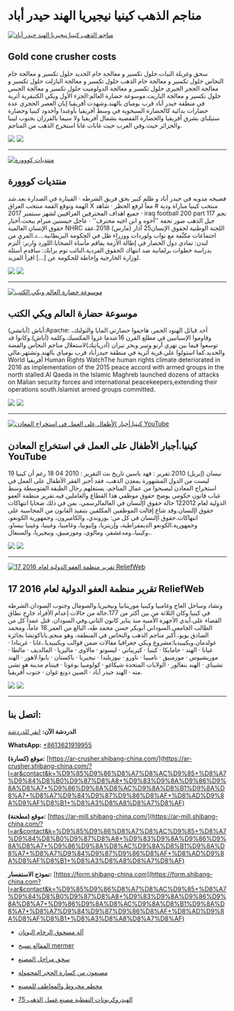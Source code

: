 # مناجم الذهب كينيا نيجيريا الهند حيدر أباد

<a href="https://swt.shibang-china.com/?l=ar&img&k=%D9%85%D9%86%D8%A7%D8%AC%D9%85+%D8%A7%D9%84%D8%B0%D9%87%D8%A8+%D9%83%D9%8A%D9%86%D9%8A%D8%A7+%D9%86%D9%8A%D8%AC%D9%8A%D8%B1%D9%8A%D8%A7+%D8%A7%D9%84%D9%87%D9%86%D8%AF+%D8%AD%D9%8A%D8%AF%D8%B1+%D8%A3%D8%A8%D8%A7%D8%AF" target="_blank">![مناجم الذهب كينيا نيجيريا الهند حيدر أباد](http://static.shibang-china.com/all-800x300/653.jpg)</a>

## Gold cone crusher costs
سحق وغربلة النبات.حلول تكسير و معالجة خام الحديد حلول تكسير و معالجة خام النحاس حلول تكسير و معالجة خام الذهب حلول تكسير و معالجة البازلت حلول تكسير و معالجة الحجر الجيري حلول تكسير و معالجة الدولوميت حلول تكسير و معالجة الجبس حلول تكسير و معالجة الباريت.موسوعة حضارة العالم:الجزء الأول ويكي الكتبقرية أثرية في منطقة حيدر أباد قرب بومباي بالهند.وشهدت أفريقيا إبان العصر الحجري عدة حضارات بدائية كالحضارة السبخوية في وسط أفريقيا بأوغندا وأخدود كينيا وحضارة ستيلباي بشرق أفريقيا والحضارة القفصية بشمال أفريقيا ولا سيما بالفرزان بجنوب ليبيا والجزائر حيث.وفي الغرب حيث غابات غانا استخرج الذهب من المناجم.


<a href="https://whatsapp.shibangsoft.com/WhatsApp.php" target="_blank" title="WhatsApp">![](http://static.shibang-china.com/icon/whatsapp.png)</a> <a href="https://swt.shibang-china.com/?l=ar&icon&k=%D9%85%D9%86%D8%A7%D8%AC%D9%85+%D8%A7%D9%84%D8%B0%D9%87%D8%A8+%D9%83%D9%8A%D9%86%D9%8A%D8%A7+%D9%86%D9%8A%D8%AC%D9%8A%D8%B1%D9%8A%D8%A7+%D8%A7%D9%84%D9%87%D9%86%D8%AF+%D8%AD%D9%8A%D8%AF%D8%B1+%D8%A3%D8%A8%D8%A7%D8%AF" target="_blank">![](http://static.shibang-china.com/icon/chat-ar.png)</a>

---

<a href="https://swt.shibang-china.com/?l=ar&img&k=%D9%85%D9%86%D8%A7%D8%AC%D9%85+%D8%A7%D9%84%D8%B0%D9%87%D8%A8+%D9%83%D9%8A%D9%86%D9%8A%D8%A7+%D9%86%D9%8A%D8%AC%D9%8A%D8%B1%D9%8A%D8%A7+%D8%A7%D9%84%D9%87%D9%86%D8%AF+%D8%AD%D9%8A%D8%AF%D8%B1+%D8%A3%D8%A8%D8%A7%D8%AF" target="_blank">![منتديات كووورة](http://static.shibang-china.com/all-800x300/577.jpg)</a>

## منتديات كووورة
فضيحه مدويه في حيدر أباد و ظلم كبير بحق فريق الشرطه &middot; القيتارة في الصدارة بعد.شد الهمة وتوقع القمة منتخب العراق X منتخب كينيا مباراة ودية # معآ لرفع الحظر &middot; شاهد جميع اهداف المحترفين العراقيين لشهر سبتمبر 2017 &middot; iraq football 200 part 117 نجم جيل الذهب صور تحفة &#39;&#39;أخوه و ابن اخيه محترف&#39;&#39; &middot; عاجل جيستين مبرام يبحث.أخبار حقوق الإنسان العالمية NHRC اللجنة الوطنية لحقوق الإنسان25 آذار (مارس) 2018.عقد اجتماعات مكثّفة مع نواب ولوردات ووزراء ظل في الحكومة البريطانية….د.المري من لندن: تمادي دول الحصار في إطالة الأزمة يفاقم مأساة الضحايا.اللورد وارنر: ألتزم بدراسة خطوات برلمانية ضد انتهاك الحقوق الفردية.النائب توم برايك: سأقدم أسئلة لوزارة الخارجية وإحاطة للحكومة عن […] اقرأ المزيد.


<a href="https://whatsapp.shibangsoft.com/WhatsApp.php" target="_blank" title="WhatsApp">![](http://static.shibang-china.com/icon/whatsapp.png)</a> <a href="https://swt.shibang-china.com/?l=ar&icon&k=%D9%85%D9%86%D8%A7%D8%AC%D9%85+%D8%A7%D9%84%D8%B0%D9%87%D8%A8+%D9%83%D9%8A%D9%86%D9%8A%D8%A7+%D9%86%D9%8A%D8%AC%D9%8A%D8%B1%D9%8A%D8%A7+%D8%A7%D9%84%D9%87%D9%86%D8%AF+%D8%AD%D9%8A%D8%AF%D8%B1+%D8%A3%D8%A8%D8%A7%D8%AF" target="_blank">![](http://static.shibang-china.com/icon/chat-ar.png)</a>

---

<a href="https://swt.shibang-china.com/?l=ar&img&k=%D9%85%D9%86%D8%A7%D8%AC%D9%85+%D8%A7%D9%84%D8%B0%D9%87%D8%A8+%D9%83%D9%8A%D9%86%D9%8A%D8%A7+%D9%86%D9%8A%D8%AC%D9%8A%D8%B1%D9%8A%D8%A7+%D8%A7%D9%84%D9%87%D9%86%D8%AF+%D8%AD%D9%8A%D8%AF%D8%B1+%D8%A3%D8%A8%D8%A7%D8%AF" target="_blank">![موسوعة حضارة العالم ويكي الكتب](http://static.shibang-china.com/all-800x300/969.jpg)</a>

## موسوعة حضارة العالم ويكي الكتب
أباش (أباتشي):Apache: أحد قبائل الهنود الحمر، هاجموا حضارتي المايا والتولتك، وقاوموا الإسبانيين في مطلع القرن 16عندما غزوا المكسيك.وكلمة (أباش).وكانوا قد توسعوا فيما بين نهري أرنو وتيبر وبحر تيران (أدرياتيك)لاستغلال مناجم النحاس والفضة والحديد.كما استولوا علي.قرية أثرية في منطقة حيدرأباد قرب بومباي بالهند.وتشتهر.مالي World أفريقيا Human Rights WatchThe human rights climate deteriorated in 2016 as implementation of the 2015 peace accord with armed groups in the north stalled.Al Qaeda in the Islamic Maghreb launched dozens of attacks on Malian security forces and international peacekeepers,extending their operations south.Islamist armed groups committed.


<a href="https://whatsapp.shibangsoft.com/WhatsApp.php" target="_blank" title="WhatsApp">![](http://static.shibang-china.com/icon/whatsapp.png)</a> <a href="https://swt.shibang-china.com/?l=ar&icon&k=%D9%85%D9%86%D8%A7%D8%AC%D9%85+%D8%A7%D9%84%D8%B0%D9%87%D8%A8+%D9%83%D9%8A%D9%86%D9%8A%D8%A7+%D9%86%D9%8A%D8%AC%D9%8A%D8%B1%D9%8A%D8%A7+%D8%A7%D9%84%D9%87%D9%86%D8%AF+%D8%AD%D9%8A%D8%AF%D8%B1+%D8%A3%D8%A8%D8%A7%D8%AF" target="_blank">![](http://static.shibang-china.com/icon/chat-ar.png)</a>

---

<a href="https://swt.shibang-china.com/?l=ar&img&k=%D9%85%D9%86%D8%A7%D8%AC%D9%85+%D8%A7%D9%84%D8%B0%D9%87%D8%A8+%D9%83%D9%8A%D9%86%D9%8A%D8%A7+%D9%86%D9%8A%D8%AC%D9%8A%D8%B1%D9%8A%D8%A7+%D8%A7%D9%84%D9%87%D9%86%D8%AF+%D8%AD%D9%8A%D8%AF%D8%B1+%D8%A3%D8%A8%D8%A7%D8%AF" target="_blank">![كينيا.أجبار الأطفال على العمل في استخراج المعادن YouTube](http://static.shibang-china.com/all-800x300/925.jpg)</a>

## كينيا.أجبار الأطفال على العمل في استخراج المعادن YouTube
19 نيسان (إبريل) 2010.تقرير : فهد ياسين تاريخ بث التقرير : 2010 04 18 رغم أن كينيا ليست من الدول المشهورة بمعدِن الذهب، فقد أجبر الفقر الأطفال على العمل في استخراج المعادن ليصبحوا من عمال المناجم، يستغلهم رجال الطبقة المتوسطة وسط غياب قانون حكومي يوضح حقوق موظفي هذا القطاع والعاملين فيه.تقرير منظمة العفو الدولية لعام 122012 حالة حقوق اإلنسان في العالمالرسمي، بمن في ذلك ضحايا انتهاكات حقوق اإلنسان.وقد شاع إفالت الموظفين المكلفين بتنفيذ القانون من المحاسبة على انتهاكات.حقوق اإلنسان في كل من: بوروندي، والكاميرون، وجمهورية الكونغو، وجمهورية.الكونغو الديمقراطية، وإريتريا، وإثيوبيا، وغامبيا، وغينيا، وغينيا بيساو، وكينيا،.ومدغشقر، ومالوي، وموزمبيق، ونيجيريا، والسنغال،.


<a href="https://whatsapp.shibangsoft.com/WhatsApp.php" target="_blank" title="WhatsApp">![](http://static.shibang-china.com/icon/whatsapp.png)</a> <a href="https://swt.shibang-china.com/?l=ar&icon&k=%D9%85%D9%86%D8%A7%D8%AC%D9%85+%D8%A7%D9%84%D8%B0%D9%87%D8%A8+%D9%83%D9%8A%D9%86%D9%8A%D8%A7+%D9%86%D9%8A%D8%AC%D9%8A%D8%B1%D9%8A%D8%A7+%D8%A7%D9%84%D9%87%D9%86%D8%AF+%D8%AD%D9%8A%D8%AF%D8%B1+%D8%A3%D8%A8%D8%A7%D8%AF" target="_blank">![](http://static.shibang-china.com/icon/chat-ar.png)</a>

---

<a href="https://swt.shibang-china.com/?l=ar&img&k=%D9%85%D9%86%D8%A7%D8%AC%D9%85+%D8%A7%D9%84%D8%B0%D9%87%D8%A8+%D9%83%D9%8A%D9%86%D9%8A%D8%A7+%D9%86%D9%8A%D8%AC%D9%8A%D8%B1%D9%8A%D8%A7+%D8%A7%D9%84%D9%87%D9%86%D8%AF+%D8%AD%D9%8A%D8%AF%D8%B1+%D8%A3%D8%A8%D8%A7%D8%AF" target="_blank">![تقرير منظمة العفو الدولية لعام 2016 17 ReliefWeb](http://static.shibang-china.com/all-800x300/801.jpg)</a>

## تقرير منظمة العفو الدولية لعام 2016 17 ReliefWeb
وﺗﺸﺎد وﺳﺎﺣﻞ اﻟﻌﺎج وﻏﺎﻣﺒﻴﺎ وﻛﻴﻨﻴﺎ ﻣﻮرﻳﺘﺎﻧﻴﺎ وﻧﻴﺠﻴﺮﻳﺎ.واﻟﺼﻮﻣﺎل وﺟﻨﻮب اﻟﺴﻮدان.اﻟﺸﺮﻃﺔ ﻓﻲ ﻛﻴﻨﻴﺎ.وﻛﺎن اﻟﺜﻼﺛﺔ ﻣﻦ ﺑﻴﻦ أﻛﺜﺮ ﻣﻦ 177.ﺣﺎﻟﺔ ﻣﻦ ﺣﺎﻻت إﻋﺪام اﻷﻓﺮاد ﺧﺎرج ﻧﻄﺎق اﻟﻘﻀﺎء ﻋﻠﻰ.أﻳﺪي اﻷﺟﻬﺰة اﻷﻣﻨﻴﺔ ﻣﻨﺬ ﻳﻨﺎﻳﺮ ﻛﺎﻧﻮن اﻟﺜﺎﻧﻲ.وﻓﻲ.اﻟﺴﻮدان، ﻗﺘﻞ ﻋﻤﺪاً ﻛﻞ ﻣﻦ اﻟﻄﺎﻟﺐ اﻟﺠﺎﻣﻌﻲ.اﻟﺴﻮداﻧﻲ أﺑﻮﺑﻜﺮ ﺣﺴﻦ ﻣﺤﻤﺪ ﻃﻪ، اﻟﺒﺎﻟﻎ ﻣﻦ اﻟﻌﻤﺮ.18 ﻋﺎﻣﺎً، وﻣﺤﻤﺪ اﻟﺼﺎدق ﻳﻮﻳﻮ،.أﻛﺒﺮ ﻣﻨﺎﺟﻢ اﻟﺬﻫﺐ واﻟﻨﺤﺎس ﻓﻲ اﻟﻤﻨﻄﻘﺔ، وﻫﻮ ﻣﻨﺠﻢ.ﻳﺎﻧﺎﻛﻮﺗﺸﺎ ﺑﺠﺎﺋﺰة ﻏﻮﻟﺪﻣﺎن.ويكيبيديا:مشروع ويكي جغرافيا مقالات ضمن قوالب ويكيبيديا..غانا &middot; غرينادا &middot; غيانا &middot; الهند &middot; جامايكا &middot; كينيا &middot; كيريباتي &middot; ليسوتو &middot; مالاوي &middot; ماليزيا &middot; المالديف &middot; مالطا &middot; موريشيوس &middot; موزمبيق &middot; ناميبيا &middot; ناورو &middot; نيوزيلندا &middot; نيجيريا &middot; باكستان &middot; بابوا.لاهور &middot; الهند تشيناي &middot; الهند بنغالور &middot; الولايات المتحدة شيكاغو &middot; كولومبيا بوغوتا &middot; فيتنام مدينة هو تشي منه &middot; الهند حيدر آباد &middot; الصين دونغ غوان &middot; جنوب أفريقيا.


<a href="https://whatsapp.shibangsoft.com/WhatsApp.php" target="_blank" title="WhatsApp">![](http://static.shibang-china.com/icon/whatsapp.png)</a> <a href="https://swt.shibang-china.com/?l=ar&icon&k=%D9%85%D9%86%D8%A7%D8%AC%D9%85+%D8%A7%D9%84%D8%B0%D9%87%D8%A8+%D9%83%D9%8A%D9%86%D9%8A%D8%A7+%D9%86%D9%8A%D8%AC%D9%8A%D8%B1%D9%8A%D8%A7+%D8%A7%D9%84%D9%87%D9%86%D8%AF+%D8%AD%D9%8A%D8%AF%D8%B1+%D8%A3%D8%A8%D8%A7%D8%AF" target="_blank">![](http://static.shibang-china.com/icon/chat-ar.png)</a>

---
## اتصل بنا:

**الدردشة الآن:** [انقر للدردشة](https://swt.shibang-china.com?l=ar&contact&k=%D9%85%D9%86%D8%A7%D8%AC%D9%85+%D8%A7%D9%84%D8%B0%D9%87%D8%A8+%D9%83%D9%8A%D9%86%D9%8A%D8%A7+%D9%86%D9%8A%D8%AC%D9%8A%D8%B1%D9%8A%D8%A7+%D8%A7%D9%84%D9%87%D9%86%D8%AF+%D8%AD%D9%8A%D8%AF%D8%B1+%D8%A3%D8%A8%D8%A7%D8%AF)

**WhatsApp:**  [+8613621919955](https://whatsapp.shibangsoft.com/WhatsApp.php)

**موقع (كسارة):** [https://ar-crusher.shibang-china.com/](https://ar-crusher.shibang-china.com/?l=ar&contact&k=%D9%85%D9%86%D8%A7%D8%AC%D9%85+%D8%A7%D9%84%D8%B0%D9%87%D8%A8+%D9%83%D9%8A%D9%86%D9%8A%D8%A7+%D9%86%D9%8A%D8%AC%D9%8A%D8%B1%D9%8A%D8%A7+%D8%A7%D9%84%D9%87%D9%86%D8%AF+%D8%AD%D9%8A%D8%AF%D8%B1+%D8%A3%D8%A8%D8%A7%D8%AF)

**موقع (مطحنة):** [https://ar-mill.shibang-china.com/](https://ar-mill.shibang-china.com/?l=ar&contact&k=%D9%85%D9%86%D8%A7%D8%AC%D9%85+%D8%A7%D9%84%D8%B0%D9%87%D8%A8+%D9%83%D9%8A%D9%86%D9%8A%D8%A7+%D9%86%D9%8A%D8%AC%D9%8A%D8%B1%D9%8A%D8%A7+%D8%A7%D9%84%D9%87%D9%86%D8%AF+%D8%AD%D9%8A%D8%AF%D8%B1+%D8%A3%D8%A8%D8%A7%D8%AF)

**نموذج الاستفسار:** [https://form.shibang-china.com](https://form.shibang-china.com?l=ar&contact&k=%D9%85%D9%86%D8%A7%D8%AC%D9%85+%D8%A7%D9%84%D8%B0%D9%87%D8%A8+%D9%83%D9%8A%D9%86%D9%8A%D8%A7+%D9%86%D9%8A%D8%AC%D9%8A%D8%B1%D9%8A%D8%A7+%D8%A7%D9%84%D9%87%D9%86%D8%AF+%D8%AD%D9%8A%D8%AF%D8%B1+%D8%A3%D8%A8%D8%A7%D8%AF)

* [آلة مسحوق الرخام اليونان](../28/%D8%A2%D9%84%D8%A9%20%D9%85%D8%B3%D8%AD%D9%88%D9%82%20%D8%A7%D9%84%D8%B1%D8%AE%D8%A7%D9%85%20%D8%A7%D9%84%D9%8A%D9%88%D9%86%D8%A7%D9%86.md)

* [المقالع نسيج mermer](../28/%D8%A7%D9%84%D9%85%D9%82%D8%A7%D9%84%D8%B9%20%D9%86%D8%B3%D9%8A%D8%AC%20mermer.md)

* [سحق مراحل المصنع](../30/%D8%B3%D8%AD%D9%82%20%D9%85%D8%B1%D8%A7%D8%AD%D9%84%20%D8%A7%D9%84%D9%85%D8%B5%D9%86%D8%B9.md)

* [مصنعون من كسارة الحجر المحمولة](../30/%D9%85%D8%B5%D9%86%D8%B9%D9%88%D9%86%20%D9%85%D9%86%20%D9%83%D8%B3%D8%A7%D8%B1%D8%A9%20%D8%A7%D9%84%D8%AD%D8%AC%D8%B1%20%D8%A7%D9%84%D9%85%D8%AD%D9%85%D9%88%D9%84%D8%A9.md)

* [محطم مخروط والمعاطف للمصنع](../29/%D9%85%D8%AD%D8%B7%D9%85%20%D9%85%D8%AE%D8%B1%D9%88%D8%B7%20%D9%88%D8%A7%D9%84%D9%85%D8%B9%D8%A7%D8%B7%D9%81%20%D9%84%D9%84%D9%85%D8%B5%D9%86%D8%B9.md)

* [75 الهيدروكربونات النفطية مصنع غسل الذهب](../30/75%20%D8%A7%D9%84%D9%87%D9%8A%D8%AF%D8%B1%D9%88%D9%83%D8%B1%D8%A8%D9%88%D9%86%D8%A7%D8%AA%20%D8%A7%D9%84%D9%86%D9%81%D8%B7%D9%8A%D8%A9%20%D9%85%D8%B5%D9%86%D8%B9%20%D8%BA%D8%B3%D9%84%20%D8%A7%D9%84%D8%B0%D9%87%D8%A8.md)